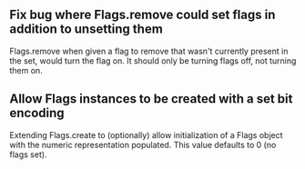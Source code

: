 ## Fix bug where Flags.remove could set flags in addition to unsetting them

Flags.remove when given a flag to remove that wasn't currently present in the set, would turn the flag on.
It should only be turning flags off, not turning them on.

## Allow Flags instances to be created with a set bit encoding

Extending Flags.create to (optionally) allow initialization of a Flags
object with the numeric representation populated. This value defaults
to 0 (no flags set).

